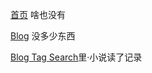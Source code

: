  [首页](https://Aeroblast.github.io) 啥也没有

 [Blog](https://Aeroblast.github.io/Blog) 没多少东西

 [Blog Tag Search](https://aeroblast.github.io/Blog/?tags=%E9%87%8C%C2%B7%E5%B0%8F%E8%AF%B4%E8%AF%BB%E4%BA%86%E8%AE%B0%E5%BD%95)里·小说读了记录
